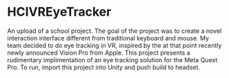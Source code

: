 ﻿# HCIVREyeTracker
An upload of a school project.
The goal of the project was to create a novel interaction interface different from traditional keyboard and mouse.
My team decided to do eye tracking in VR, inspired by the at that point recently newly announced Vision Pro from Apple.
This project presents a rudimentary implimentation of an eye tracking solution for the Meta Quest Pro.
To run, import this project into Unity and push build to headset.

